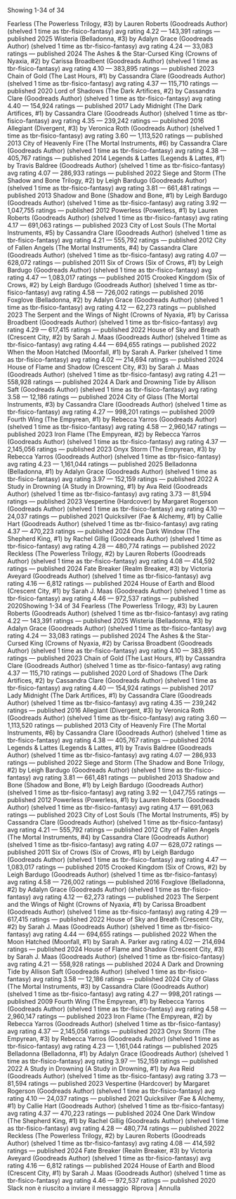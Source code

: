 Showing 1-34 of 34

Fearless (The Powerless Trilogy, #3)
by Lauren Roberts (Goodreads Author) (shelved 1 time as tbr-fisico-fantasy)
avg rating 4.22 — 143,391 ratings — published 2025
Wisteria (Belladonna, #3)
by Adalyn Grace (Goodreads Author) (shelved 1 time as tbr-fisico-fantasy)
avg rating 4.24 — 33,083 ratings — published 2024
The Ashes & the Star-Cursed King (Crowns of Nyaxia, #2)
by Carissa Broadbent (Goodreads Author) (shelved 1 time as tbr-fisico-fantasy)
avg rating 4.10 — 383,895 ratings — published 2023
Chain of Gold (The Last Hours, #1)
by Cassandra Clare (Goodreads Author) (shelved 1 time as tbr-fisico-fantasy)
avg rating 4.37 — 115,710 ratings — published 2020
Lord of Shadows (The Dark Artifices, #2)
by Cassandra Clare (Goodreads Author) (shelved 1 time as tbr-fisico-fantasy)
avg rating 4.40 — 154,924 ratings — published 2017
Lady Midnight (The Dark Artifices, #1)
by Cassandra Clare (Goodreads Author) (shelved 1 time as tbr-fisico-fantasy)
avg rating 4.35 — 239,242 ratings — published 2016
Allegiant (Divergent, #3)
by Veronica Roth (Goodreads Author) (shelved 1 time as tbr-fisico-fantasy)
avg rating 3.60 — 1,113,520 ratings — published 2013
City of Heavenly Fire (The Mortal Instruments, #6)
by Cassandra Clare (Goodreads Author) (shelved 1 time as tbr-fisico-fantasy)
avg rating 4.38 — 405,767 ratings — published 2014
Legends & Lattes (Legends & Lattes, #1)
by Travis Baldree (Goodreads Author) (shelved 1 time as tbr-fisico-fantasy)
avg rating 4.07 — 286,933 ratings — published 2022
Siege and Storm (The Shadow and Bone Trilogy, #2)
by Leigh Bardugo (Goodreads Author) (shelved 1 time as tbr-fisico-fantasy)
avg rating 3.81 — 661,481 ratings — published 2013
Shadow and Bone (Shadow and Bone, #1)
by Leigh Bardugo (Goodreads Author) (shelved 1 time as tbr-fisico-fantasy)
avg rating 3.92 — 1,047,755 ratings — published 2012
Powerless (Powerless, #1)
by Lauren Roberts (Goodreads Author) (shelved 1 time as tbr-fisico-fantasy)
avg rating 4.17 — 691,063 ratings — published 2023
City of Lost Souls (The Mortal Instruments, #5)
by Cassandra Clare (Goodreads Author) (shelved 1 time as tbr-fisico-fantasy)
avg rating 4.21 — 555,792 ratings — published 2012
City of Fallen Angels (The Mortal Instruments, #4)
by Cassandra Clare (Goodreads Author) (shelved 1 time as tbr-fisico-fantasy)
avg rating 4.07 — 628,072 ratings — published 2011
Six of Crows (Six of Crows, #1)
by Leigh Bardugo (Goodreads Author) (shelved 1 time as tbr-fisico-fantasy)
avg rating 4.47 — 1,083,017 ratings — published 2015
Crooked Kingdom (Six of Crows, #2)
by Leigh Bardugo (Goodreads Author) (shelved 1 time as tbr-fisico-fantasy)
avg rating 4.58 — 726,002 ratings — published 2016
Foxglove (Belladonna, #2)
by Adalyn Grace (Goodreads Author) (shelved 1 time as tbr-fisico-fantasy)
avg rating 4.12 — 62,273 ratings — published 2023
The Serpent and the Wings of Night (Crowns of Nyaxia, #1)
by Carissa Broadbent (Goodreads Author) (shelved 1 time as tbr-fisico-fantasy)
avg rating 4.29 — 617,415 ratings — published 2022
House of Sky and Breath (Crescent City, #2)
by Sarah J. Maas (Goodreads Author) (shelved 1 time as tbr-fisico-fantasy)
avg rating 4.44 — 694,655 ratings — published 2022
When the Moon Hatched (Moonfall, #1)
by Sarah A. Parker (shelved 1 time as tbr-fisico-fantasy)
avg rating 4.02 — 214,694 ratings — published 2024
House of Flame and Shadow (Crescent City, #3)
by Sarah J. Maas (Goodreads Author) (shelved 1 time as tbr-fisico-fantasy)
avg rating 4.21 — 558,928 ratings — published 2024
A Dark and Drowning Tide
by Allison Saft (Goodreads Author) (shelved 1 time as tbr-fisico-fantasy)
avg rating 3.58 — 12,186 ratings — published 2024
City of Glass (The Mortal Instruments, #3)
by Cassandra Clare (Goodreads Author) (shelved 1 time as tbr-fisico-fantasy)
avg rating 4.27 — 998,201 ratings — published 2009
Fourth Wing (The Empyrean, #1)
by Rebecca Yarros (Goodreads Author) (shelved 1 time as tbr-fisico-fantasy)
avg rating 4.58 — 2,960,147 ratings — published 2023
Iron Flame (The Empyrean, #2)
by Rebecca Yarros (Goodreads Author) (shelved 1 time as tbr-fisico-fantasy)
avg rating 4.37 — 2,145,056 ratings — published 2023
Onyx Storm (The Empyrean, #3)
by Rebecca Yarros (Goodreads Author) (shelved 1 time as tbr-fisico-fantasy)
avg rating 4.23 — 1,161,044 ratings — published 2025
Belladonna (Belladonna, #1)
by Adalyn Grace (Goodreads Author) (shelved 1 time as tbr-fisico-fantasy)
avg rating 3.97 — 152,159 ratings — published 2022
A Study in Drowning (A Study in Drowning, #1)
by Ava Reid (Goodreads Author) (shelved 1 time as tbr-fisico-fantasy)
avg rating 3.73 — 81,594 ratings — published 2023
Vespertine (Hardcover)
by Margaret Rogerson (Goodreads Author) (shelved 1 time as tbr-fisico-fantasy)
avg rating 4.10 — 24,037 ratings — published 2021
Quicksilver (Fae & Alchemy, #1)
by Callie Hart (Goodreads Author) (shelved 1 time as tbr-fisico-fantasy)
avg rating 4.37 — 470,223 ratings — published 2024
One Dark Window (The Shepherd King, #1)
by Rachel Gillig (Goodreads Author) (shelved 1 time as tbr-fisico-fantasy)
avg rating 4.28 — 480,774 ratings — published 2022
Reckless (The Powerless Trilogy, #2)
by Lauren Roberts (Goodreads Author) (shelved 1 time as tbr-fisico-fantasy)
avg rating 4.08 — 414,592 ratings — published 2024
Fate Breaker (Realm Breaker, #3)
by Victoria Aveyard (Goodreads Author) (shelved 1 time as tbr-fisico-fantasy)
avg rating 4.16 — 6,812 ratings — published 2024
House of Earth and Blood (Crescent City, #1)
by Sarah J. Maas (Goodreads Author) (shelved 1 time as tbr-fisico-fantasy)
avg rating 4.46 — 972,537 ratings — published 2020Showing 1-34 of 34
Fearless (The Powerless Trilogy, #3)
by Lauren Roberts (Goodreads Author) (shelved 1 time as tbr-fisico-fantasy)
avg rating 4.22 — 143,391 ratings — published 2025
Wisteria (Belladonna, #3)
by Adalyn Grace (Goodreads Author) (shelved 1 time as tbr-fisico-fantasy)
avg rating 4.24 — 33,083 ratings — published 2024
The Ashes & the Star-Cursed King (Crowns of Nyaxia, #2)
by Carissa Broadbent (Goodreads Author) (shelved 1 time as tbr-fisico-fantasy)
avg rating 4.10 — 383,895 ratings — published 2023
Chain of Gold (The Last Hours, #1)
by Cassandra Clare (Goodreads Author) (shelved 1 time as tbr-fisico-fantasy)
avg rating 4.37 — 115,710 ratings — published 2020
Lord of Shadows (The Dark Artifices, #2)
by Cassandra Clare (Goodreads Author) (shelved 1 time as tbr-fisico-fantasy)
avg rating 4.40 — 154,924 ratings — published 2017
Lady Midnight (The Dark Artifices, #1)
by Cassandra Clare (Goodreads Author) (shelved 1 time as tbr-fisico-fantasy)
avg rating 4.35 — 239,242 ratings — published 2016
Allegiant (Divergent, #3)
by Veronica Roth (Goodreads Author) (shelved 1 time as tbr-fisico-fantasy)
avg rating 3.60 — 1,113,520 ratings — published 2013
City of Heavenly Fire (The Mortal Instruments, #6)
by Cassandra Clare (Goodreads Author) (shelved 1 time as tbr-fisico-fantasy)
avg rating 4.38 — 405,767 ratings — published 2014
Legends & Lattes (Legends & Lattes, #1)
by Travis Baldree (Goodreads Author) (shelved 1 time as tbr-fisico-fantasy)
avg rating 4.07 — 286,933 ratings — published 2022
Siege and Storm (The Shadow and Bone Trilogy, #2)
by Leigh Bardugo (Goodreads Author) (shelved 1 time as tbr-fisico-fantasy)
avg rating 3.81 — 661,481 ratings — published 2013
Shadow and Bone (Shadow and Bone, #1)
by Leigh Bardugo (Goodreads Author) (shelved 1 time as tbr-fisico-fantasy)
avg rating 3.92 — 1,047,755 ratings — published 2012
Powerless (Powerless, #1)
by Lauren Roberts (Goodreads Author) (shelved 1 time as tbr-fisico-fantasy)
avg rating 4.17 — 691,063 ratings — published 2023
City of Lost Souls (The Mortal Instruments, #5)
by Cassandra Clare (Goodreads Author) (shelved 1 time as tbr-fisico-fantasy)
avg rating 4.21 — 555,792 ratings — published 2012
City of Fallen Angels (The Mortal Instruments, #4)
by Cassandra Clare (Goodreads Author) (shelved 1 time as tbr-fisico-fantasy)
avg rating 4.07 — 628,072 ratings — published 2011
Six of Crows (Six of Crows, #1)
by Leigh Bardugo (Goodreads Author) (shelved 1 time as tbr-fisico-fantasy)
avg rating 4.47 — 1,083,017 ratings — published 2015
Crooked Kingdom (Six of Crows, #2)
by Leigh Bardugo (Goodreads Author) (shelved 1 time as tbr-fisico-fantasy)
avg rating 4.58 — 726,002 ratings — published 2016
Foxglove (Belladonna, #2)
by Adalyn Grace (Goodreads Author) (shelved 1 time as tbr-fisico-fantasy)
avg rating 4.12 — 62,273 ratings — published 2023
The Serpent and the Wings of Night (Crowns of Nyaxia, #1)
by Carissa Broadbent (Goodreads Author) (shelved 1 time as tbr-fisico-fantasy)
avg rating 4.29 — 617,415 ratings — published 2022
House of Sky and Breath (Crescent City, #2)
by Sarah J. Maas (Goodreads Author) (shelved 1 time as tbr-fisico-fantasy)
avg rating 4.44 — 694,655 ratings — published 2022
When the Moon Hatched (Moonfall, #1)
by Sarah A. Parker
avg rating 4.02 — 214,694 ratings — published 2024
House of Flame and Shadow (Crescent City, #3)
by Sarah J. Maas (Goodreads Author) (shelved 1 time as tbr-fisico-fantasy)
avg rating 4.21 — 558,928 ratings — published 2024
A Dark and Drowning Tide
by Allison Saft (Goodreads Author) (shelved 1 time as tbr-fisico-fantasy)
avg rating 3.58 — 12,186 ratings — published 2024
City of Glass (The Mortal Instruments, #3)
by Cassandra Clare (Goodreads Author) (shelved 1 time as tbr-fisico-fantasy)
avg rating 4.27 — 998,201 ratings — published 2009
Fourth Wing (The Empyrean, #1)
by Rebecca Yarros (Goodreads Author) (shelved 1 time as tbr-fisico-fantasy)
avg rating 4.58 — 2,960,147 ratings — published 2023
Iron Flame (The Empyrean, #2)
by Rebecca Yarros (Goodreads Author) (shelved 1 time as tbr-fisico-fantasy)
avg rating 4.37 — 2,145,056 ratings — published 2023
Onyx Storm (The Empyrean, #3)
by Rebecca Yarros (Goodreads Author) (shelved 1 time as tbr-fisico-fantasy)
avg rating 4.23 — 1,161,044 ratings — published 2025
Belladonna (Belladonna, #1)
by Adalyn Grace (Goodreads Author) (shelved 1 time as tbr-fisico-fantasy)
avg rating 3.97 — 152,159 ratings — published 2022
A Study in Drowning (A Study in Drowning, #1)
by Ava Reid (Goodreads Author) (shelved 1 time as tbr-fisico-fantasy)
avg rating 3.73 — 81,594 ratings — published 2023
Vespertine (Hardcover)
by Margaret Rogerson (Goodreads Author) (shelved 1 time as tbr-fisico-fantasy)
avg rating 4.10 — 24,037 ratings — published 2021
Quicksilver (Fae & Alchemy, #1)
by Callie Hart (Goodreads Author) (shelved 1 time as tbr-fisico-fantasy)
avg rating 4.37 — 470,223 ratings — published 2024
One Dark Window (The Shepherd King, #1)
by Rachel Gillig (Goodreads Author) (shelved 1 time as tbr-fisico-fantasy)
avg rating 4.28 — 480,774 ratings — published 2022
Reckless (The Powerless Trilogy, #2)
by Lauren Roberts (Goodreads Author) (shelved 1 time as tbr-fisico-fantasy)
avg rating 4.08 — 414,592 ratings — published 2024
Fate Breaker (Realm Breaker, #3)
by Victoria Aveyard (Goodreads Author) (shelved 1 time as tbr-fisico-fantasy)
avg rating 4.16 — 6,812 ratings — published 2024
House of Earth and Blood (Crescent City, #1)
by Sarah J. Maas (Goodreads Author) (shelved 1 time as tbr-fisico-fantasy)
avg rating 4.46 — 972,537 ratings — published 2020
Slack non è riuscito a inviare il messaggio Riprova | Annulla